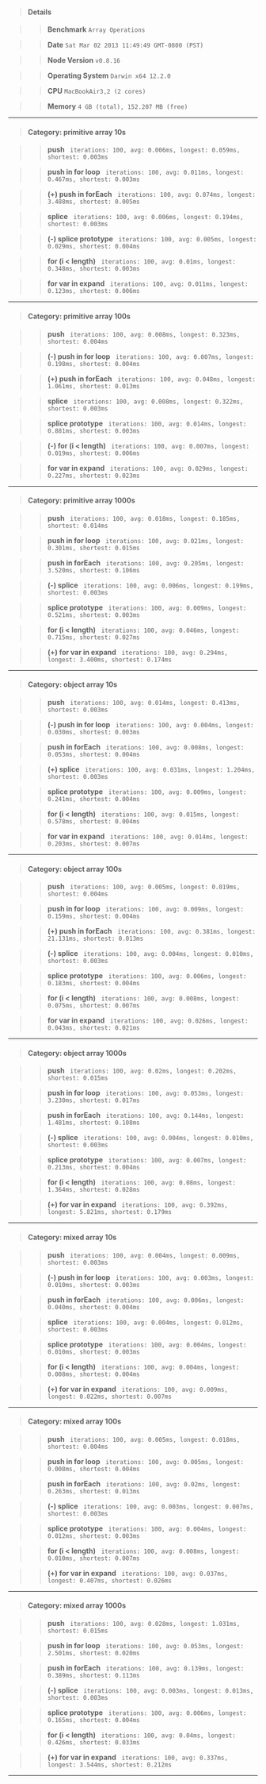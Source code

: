 > #### Details

>> **Benchmark** ```Array Operations```

>> **Date** ```Sat Mar 02 2013 11:49:49 GMT-0800 (PST)```

>> **Node Version** ```v0.8.16```

>> **Operating System** ```Darwin x64 12.2.0```

>> **CPU** ```MacBookAir3,2 (2 cores)```

>> **Memory** ```4 GB (total), 152.207 MB (free)```



---

> #### Category: primitive array 10s

>> **push** ``` iterations: 100, avg: 0.006ms, longest: 0.059ms, shortest: 0.003ms```

>> **push in for loop** ``` iterations: 100, avg: 0.011ms, longest: 0.467ms, shortest: 0.003ms```

>> **(+) push in forEach** ``` iterations: 100, avg: 0.074ms, longest: 3.488ms, shortest: 0.005ms```

>> **splice** ``` iterations: 100, avg: 0.006ms, longest: 0.194ms, shortest: 0.003ms```

>> **(-) splice prototype** ``` iterations: 100, avg: 0.005ms, longest: 0.029ms, shortest: 0.004ms```

>> **for (i < length)** ``` iterations: 100, avg: 0.01ms, longest: 0.348ms, shortest: 0.003ms```

>> **for var in expand** ``` iterations: 100, avg: 0.011ms, longest: 0.123ms, shortest: 0.006ms```



---

> #### Category: primitive array 100s

>> **push** ``` iterations: 100, avg: 0.008ms, longest: 0.323ms, shortest: 0.004ms```

>> **(-) push in for loop** ``` iterations: 100, avg: 0.007ms, longest: 0.198ms, shortest: 0.004ms```

>> **(+) push in forEach** ``` iterations: 100, avg: 0.048ms, longest: 1.061ms, shortest: 0.013ms```

>> **splice** ``` iterations: 100, avg: 0.008ms, longest: 0.322ms, shortest: 0.003ms```

>> **splice prototype** ``` iterations: 100, avg: 0.014ms, longest: 0.881ms, shortest: 0.003ms```

>> **(-) for (i < length)** ``` iterations: 100, avg: 0.007ms, longest: 0.019ms, shortest: 0.006ms```

>> **for var in expand** ``` iterations: 100, avg: 0.029ms, longest: 0.227ms, shortest: 0.023ms```



---

> #### Category: primitive array 1000s

>> **push** ``` iterations: 100, avg: 0.018ms, longest: 0.185ms, shortest: 0.014ms```

>> **push in for loop** ``` iterations: 100, avg: 0.021ms, longest: 0.301ms, shortest: 0.015ms```

>> **push in forEach** ``` iterations: 100, avg: 0.205ms, longest: 3.520ms, shortest: 0.106ms```

>> **(-) splice** ``` iterations: 100, avg: 0.006ms, longest: 0.199ms, shortest: 0.003ms```

>> **splice prototype** ``` iterations: 100, avg: 0.009ms, longest: 0.521ms, shortest: 0.003ms```

>> **for (i < length)** ``` iterations: 100, avg: 0.046ms, longest: 0.715ms, shortest: 0.027ms```

>> **(+) for var in expand** ``` iterations: 100, avg: 0.294ms, longest: 3.400ms, shortest: 0.174ms```



---

> #### Category: object array 10s

>> **push** ``` iterations: 100, avg: 0.014ms, longest: 0.413ms, shortest: 0.003ms```

>> **(-) push in for loop** ``` iterations: 100, avg: 0.004ms, longest: 0.030ms, shortest: 0.003ms```

>> **push in forEach** ``` iterations: 100, avg: 0.008ms, longest: 0.053ms, shortest: 0.004ms```

>> **(+) splice** ``` iterations: 100, avg: 0.031ms, longest: 1.204ms, shortest: 0.003ms```

>> **splice prototype** ``` iterations: 100, avg: 0.009ms, longest: 0.241ms, shortest: 0.004ms```

>> **for (i < length)** ``` iterations: 100, avg: 0.015ms, longest: 0.578ms, shortest: 0.004ms```

>> **for var in expand** ``` iterations: 100, avg: 0.014ms, longest: 0.203ms, shortest: 0.007ms```



---

> #### Category: object array 100s

>> **push** ``` iterations: 100, avg: 0.005ms, longest: 0.019ms, shortest: 0.004ms```

>> **push in for loop** ``` iterations: 100, avg: 0.009ms, longest: 0.159ms, shortest: 0.004ms```

>> **(+) push in forEach** ``` iterations: 100, avg: 0.381ms, longest: 21.131ms, shortest: 0.013ms```

>> **(-) splice** ``` iterations: 100, avg: 0.004ms, longest: 0.010ms, shortest: 0.003ms```

>> **splice prototype** ``` iterations: 100, avg: 0.006ms, longest: 0.183ms, shortest: 0.004ms```

>> **for (i < length)** ``` iterations: 100, avg: 0.008ms, longest: 0.075ms, shortest: 0.007ms```

>> **for var in expand** ``` iterations: 100, avg: 0.026ms, longest: 0.043ms, shortest: 0.021ms```



---

> #### Category: object array 1000s

>> **push** ``` iterations: 100, avg: 0.02ms, longest: 0.202ms, shortest: 0.015ms```

>> **push in for loop** ``` iterations: 100, avg: 0.053ms, longest: 3.230ms, shortest: 0.017ms```

>> **push in forEach** ``` iterations: 100, avg: 0.144ms, longest: 1.481ms, shortest: 0.108ms```

>> **(-) splice** ``` iterations: 100, avg: 0.004ms, longest: 0.010ms, shortest: 0.003ms```

>> **splice prototype** ``` iterations: 100, avg: 0.007ms, longest: 0.213ms, shortest: 0.004ms```

>> **for (i < length)** ``` iterations: 100, avg: 0.08ms, longest: 1.364ms, shortest: 0.028ms```

>> **(+) for var in expand** ``` iterations: 100, avg: 0.392ms, longest: 5.821ms, shortest: 0.179ms```



---

> #### Category: mixed array 10s

>> **push** ``` iterations: 100, avg: 0.004ms, longest: 0.009ms, shortest: 0.003ms```

>> **(-) push in for loop** ``` iterations: 100, avg: 0.003ms, longest: 0.010ms, shortest: 0.003ms```

>> **push in forEach** ``` iterations: 100, avg: 0.006ms, longest: 0.040ms, shortest: 0.004ms```

>> **splice** ``` iterations: 100, avg: 0.004ms, longest: 0.012ms, shortest: 0.003ms```

>> **splice prototype** ``` iterations: 100, avg: 0.004ms, longest: 0.010ms, shortest: 0.003ms```

>> **for (i < length)** ``` iterations: 100, avg: 0.004ms, longest: 0.008ms, shortest: 0.004ms```

>> **(+) for var in expand** ``` iterations: 100, avg: 0.009ms, longest: 0.022ms, shortest: 0.007ms```



---

> #### Category: mixed array 100s

>> **push** ``` iterations: 100, avg: 0.005ms, longest: 0.018ms, shortest: 0.004ms```

>> **push in for loop** ``` iterations: 100, avg: 0.005ms, longest: 0.008ms, shortest: 0.004ms```

>> **push in forEach** ``` iterations: 100, avg: 0.02ms, longest: 0.263ms, shortest: 0.013ms```

>> **(-) splice** ``` iterations: 100, avg: 0.003ms, longest: 0.007ms, shortest: 0.003ms```

>> **splice prototype** ``` iterations: 100, avg: 0.004ms, longest: 0.012ms, shortest: 0.003ms```

>> **for (i < length)** ``` iterations: 100, avg: 0.008ms, longest: 0.010ms, shortest: 0.007ms```

>> **(+) for var in expand** ``` iterations: 100, avg: 0.037ms, longest: 0.407ms, shortest: 0.026ms```



---

> #### Category: mixed array 1000s

>> **push** ``` iterations: 100, avg: 0.028ms, longest: 1.031ms, shortest: 0.015ms```

>> **push in for loop** ``` iterations: 100, avg: 0.053ms, longest: 2.501ms, shortest: 0.020ms```

>> **push in forEach** ``` iterations: 100, avg: 0.139ms, longest: 0.389ms, shortest: 0.113ms```

>> **(-) splice** ``` iterations: 100, avg: 0.003ms, longest: 0.013ms, shortest: 0.003ms```

>> **splice prototype** ``` iterations: 100, avg: 0.006ms, longest: 0.165ms, shortest: 0.004ms```

>> **for (i < length)** ``` iterations: 100, avg: 0.04ms, longest: 0.426ms, shortest: 0.033ms```

>> **(+) for var in expand** ``` iterations: 100, avg: 0.337ms, longest: 3.544ms, shortest: 0.212ms```



---

